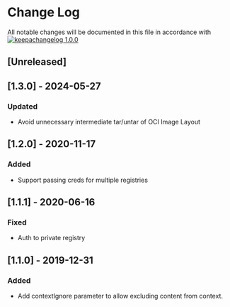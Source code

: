 # Change Log

All notable changes will be documented in this file in accordance with
[![keepachangelog 1.0.0](https://img.shields.io/badge/keepachangelog-1.0.0-brightgreen.svg)](http://keepachangelog.com/en/1.0.0/)

## \[Unreleased]

## \[1.3.0] - 2024-05-27

### Updated

- Avoid unnecessary intermediate tar/untar of OCI Image Layout

## \[1.2.0] - 2020-11-17

### Added

- Support passing creds for multiple registries

## \[1.1.1] - 2020-06-16

### Fixed

- Auth to private registry

## \[1.1.0] - 2019-12-31

### Added

- Add contextIgnore parameter to allow excluding content from context.